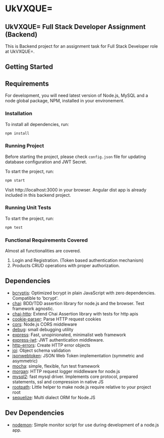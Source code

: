 # UkVXQUE=

## UkVXQUE= Full Stack Developer Assignment (Backend)
This is Backend project for an assignment task for Full Stack Developer role at UkVXQUE=.

## Getting Started
## Requirements

For development, you will need latest version of Node.js, MySQL and a node global package, NPM, installed in your environement.

### Installation

To install all dependencies, run:

```bash
npm install
```

### Running Project

Before starting the project, please check `config.json` file for updating database configuration and JWT Secret.

To start the project, run:

```bash
npm start
```
Visit http://localhost:3000 in your browser. Angular dist app is already included in this backend project.

### Running Unit Tests

To start the project, run:

```bash
npm test
```

### Functional Requirements Covered

Almost all functionalities are covered.
1. Login and Registration. (Token based authentication mechanism)
2. Products CRUD operations with proper authorization.

## Dependencies

- [bcryptjs](https://ghub.io/bcryptjs): Optimized bcrypt in plain JavaScript with zero dependencies. Compatible to &#39;bcrypt&#39;.
- [chai](https://ghub.io/chai): BDD/TDD assertion library for node.js and the browser. Test framework agnostic.
- [chai-http](https://ghub.io/chai-http): Extend Chai Assertion library with tests for http apis
- [cookie-parser](https://ghub.io/cookie-parser): Parse HTTP request cookies
- [cors](https://ghub.io/cors): Node.js CORS middleware
- [debug](https://ghub.io/debug): small debugging utility
- [express](https://ghub.io/express): Fast, unopinionated, minimalist web framework
- [express-jwt](https://ghub.io/express-jwt): JWT authentication middleware.
- [http-errors](https://ghub.io/http-errors): Create HTTP error objects
- [joi](https://ghub.io/joi): Object schema validation
- [jsonwebtoken](https://ghub.io/jsonwebtoken): JSON Web Token implementation (symmetric and asymmetric)
- [mocha](https://ghub.io/mocha): simple, flexible, fun test framework
- [morgan](https://ghub.io/morgan): HTTP request logger middleware for node.js
- [mysql2](https://ghub.io/mysql2): fast mysql driver. Implements core protocol, prepared statements, ssl and compression in native JS
- [rootpath](https://ghub.io/rootpath): Little helper to make node.js require relative to your project root
- [sequelize](https://ghub.io/sequelize): Multi dialect ORM for Node.JS

## Dev Dependencies

- [nodemon](https://ghub.io/nodemon): Simple monitor script for use during development of a node.js app.

